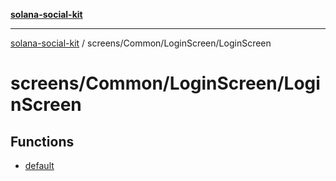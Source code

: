 [**solana-social-kit**](../../../../README.md)

***

[solana-social-kit](../../../../README.md) / screens/Common/LoginScreen/LoginScreen

# screens/Common/LoginScreen/LoginScreen

## Functions

- [default](functions/default.md)
